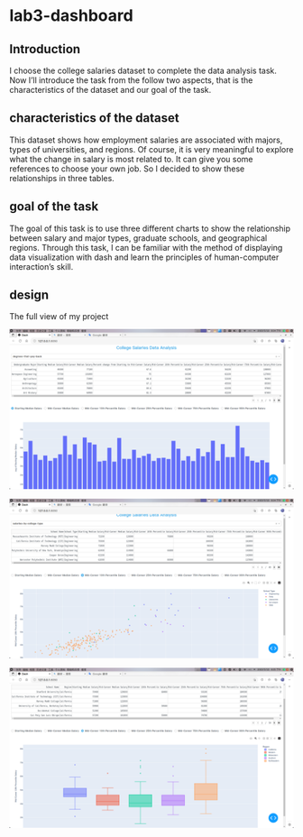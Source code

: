 # lab3-dashboard

## Introduction

I choose the college salaries dataset to complete the data analysis task. Now I’ll introduce the task from the follow two aspects, that is the characteristics of the dataset and our goal of the task.

## characteristics of the dataset

This dataset shows how employment salaries are associated with majors, types of universities, and regions. Of course, it is very meaningful to explore what the change in salary is most related to. It can give you some references to choose your own job. So I decided to show these relationships in three tables.

## goal of the task

The goal of this task is to use three different charts to show the relationship between salary and major types, graduate schools, and geographical regions. Through this task, I can be familiar with the method of displaying data visualization with dash and learn the principles of human-computer interaction’s skill.

## design

The full view of my project

![image-20230522203442183](https://raw.githubusercontent.com/luxingzhi27/picture/main/image-20230522203442183.png)

![image-20230522203506144](https://raw.githubusercontent.com/luxingzhi27/picture/main/image-20230522203506144.png)

![image-20230522203532087](https://raw.githubusercontent.com/luxingzhi27/picture/main/image-20230522203532087.png)



